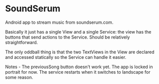 SoundSerum
==========

Android app to stream music from soundserum.com.

Basically it just has a single View and a single Service: the view has the buttons that send actions to the Service. Should be relatively straightforward.

The only oddball thing is that the two TextViews in the View are declared and accessed statically so the Service can handle it easier.

Notes -
The previousSong button doesn't work yet.
The app is locked in portrait for now. The service restarts when it switches to landscape for some reason.
